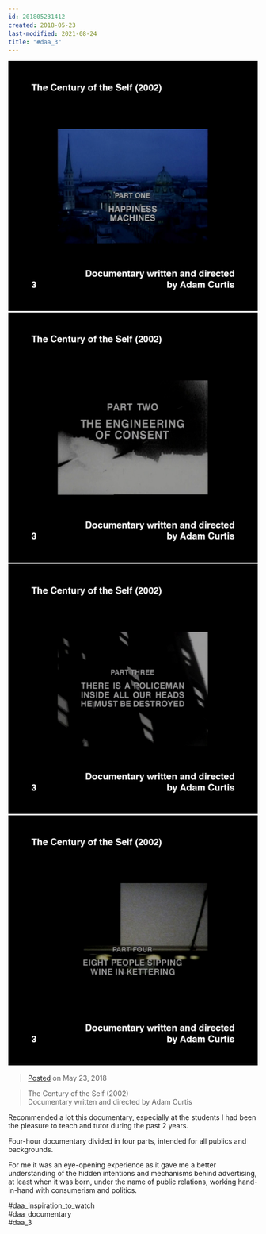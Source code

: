 ```yaml
---
id: 201805231412
created: 2018-05-23
last-modified: 2021-08-24
title: "#daa_3"
---
```

<div class="gallery">
    <div class="gallery-row">
        <img src="../assets/201805231412-1.jpg">
        <img src="../assets/201805231412-2.jpg">
        <img src="../assets/201805231412-3.jpg">
        <img src="../assets/201805231412-4.jpg">
    </div>
</div>

>[Posted]([[202106221357]]) on May 23, 2018

>The Century of the Self (2002)  
>Documentary written and directed by Adam Curtis

Recommended a lot this documentary, especially at the students I had been the pleasure to teach and tutor during the past 2 years.

Four-hour documentary divided in four parts, intended for all publics and backgrounds.

For me it was an eye-opening experience as it gave me a better understanding of the hidden intentions and mechanisms behind advertising, at least when it was born, under the name of public relations, working hand-in-hand with consumerism and politics.

#daa_inspiration_to_watch  
#daa_documentary  
#daa_3